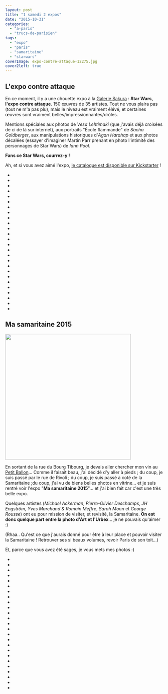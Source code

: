 ```yaml
---
layout: post
title: "1 samedi 2 expos"
date: "2015-10-31"
categories: 
  - "a-paris"
  - "trucs-de-parisien"
tags: 
  - "expo"
  - "paris"
  - "samaritaine"
  - "starwars"
coverImage: expo-contre-attaque-12275.jpg
cover2left: true
---
```


## L'expo contre attaque

En ce moment, il y a une chouette expo à la [Galerie Sakura](http://www.galerie-sakura.com/) : **Star Wars, l'expo contre attaque**. 150 œuvres de 35 artistes. Tout ne vous plaira pas (tout ne m'a pas plu), mais le niveau est vraiment élévé, et certaines œuvres sont vraiment belles/impressionnantes/drôles.

Mentions spéciales aux photos de _Vesa Lehtimaki_ (que j'avais déjà croisées de ci de là sur internet), aux portraits "École flammande" de _Sacha Goldberger_, aux manipulations historiques d'_Agan Harahap_ et aux photos décalées (essayer d'imaginer Martin Parr prenant en photo l'intimité des personnages de Star Wars) de _Iann Pool_.

**Fans ce Star Wars, courrez-y !**

Ah, et si vous avez aimé l'expo, [le catalogue est disponible sur Kickstarter](https://www.kickstarter.com/projects/1872189880/livre-dart-issu-de-lexpo-contre-attaque) !

<div id="expo-slider" class="splide">
<div class="splide__track">
<ul class="splide__list">
<li class="splide__slide"><img src="/images/IMG_5043.jpg" alt=""></li>
<li class="splide__slide"><img src="/images/IMG_5042.jpg" alt=""></li>
<li class="splide__slide"><img src="/images/IMG_5041.jpg" alt=""></li>
<li class="splide__slide"><img src="/images/IMG_5040.jpg" alt=""></li>
<li class="splide__slide"><img src="/images/IMG_5039.jpg" alt=""></li>
<li class="splide__slide"><img src="/images/IMG_5038.jpg" alt=""></li>
<li class="splide__slide"><img src="/images/IMG_5037.jpg" alt=""></li>
<li class="splide__slide"><img src="/images/IMG_5036.jpg" alt=""></li>
<li class="splide__slide"><img src="/images/IMG_5035.jpg" alt=""></li>
<li class="splide__slide"><img src="/images/IMG_5033.jpg" alt=""></li>
<li class="splide__slide"><img src="/images/IMG_5031.jpg" alt=""></li>
<li class="splide__slide"><img src="/images/IMG_5026.jpg" alt=""></li>
<li class="splide__slide"><img src="/images/IMG_5030.jpg" alt=""></li>
<li class="splide__slide"><img src="/images/IMG_5034.jpg" alt=""></li>
<li class="splide__slide"><img src="/images/IMG_5027.jpg" alt=""></li>
<li class="splide__slide"><img src="/images/IMG_5029.jpg" alt=""></li>
<li class="splide__slide"><img src="/images/XVM041df704-7685-11e5-8780-7f9b2464cadb-805x453.jpg" alt=""></li>
<li class="splide__slide"><img src="/images/IMG_5028.jpg" alt=""></li>
<li class="splide__slide"><img src="/images/IMG_5022.jpg" alt=""></li>
<li class="splide__slide"><img src="/images/IMG_5025.jpg" alt=""></li>
<li class="splide__slide"><img src="/images/IMG_5022.jpg" alt=""></li>
<li class="splide__slide"><img src="/images/IMG_5024.jpg" alt=""></li>
<li class="splide__slide"><img src="/images/IMG_5023.jpg" alt=""></li>
<li class="splide__slide"><img src="/images/IMG_5021.jpg" alt=""></li>
<li class="splide__slide"><img src="/images/IMG_5020.jpg" alt=""></li>
<li class="splide__slide"><img src="/images/IMG_5019.jpg" alt=""></li>
</ul>
</div>
</div>

## Ma samaritaine 2015

<img src="/images/SAMARITAINE-copie-1024x806-1024x806.jpg# book2right" width="400" alt="" >

En sortant de la rue du Bourg Tibourg, je devais aller chercher mon vin au [Petit Ballon](http://www.lepetitballon.com)... Comme il faisait beau, j'ai décidé d'y aller à pieds ; du coup, je suis passé par le rue de Rivoli ; du coup, je suis passé à coté de la Samaritaine ;du coup, j'ai vu de biens belles photos en vitrine... et je suis rentré voir l'expo "**Ma samaritaine 2015**"... et j'ai bien fait car c'est une très belle expo.

Quelques artistes (_Michael Ackerman_, _Pierre-Olivier Deschamps_, _JH Engström_, _Yves Marchand & Romain Meffre_, _Sarah Moon_ et _George Rousse_) ont eu pour mission de visiter, et revisité, la Samaritaine. **On est donc quelque part entre la photo d'Art et l'Urbex**... je ne pouvais qu'aimer :)

(Rhaa.. Qu'est ce que j'aurais donné pour être à leur place et pouvoir visiter la Samaritaine ! Retrouver ses si beaux volumes, revoir Paris de son toit...)

Et, parce que vous avez été sages, je vous mets mes photos :)

<div id="samaritaine-slider" class="splide nof">
<div class="splide__track">
<ul class="splide__list">
<li class="splide__slide"><img src="/images/IMG_5018.jpg" alt=""></li>
<li class="splide__slide"><img src="/images/IMG_5017.jpg" alt=""></li>
<li class="splide__slide"><img src="/images/IMG_5016.jpg" alt=""></li>
<li class="splide__slide"><img src="/images/IMG_5015.jpg" alt=""></li>
<li class="splide__slide"><img src="/images/IMG_5014.jpg" alt=""></li>
<li class="splide__slide"><img src="/images/IMG_5013.jpg" alt=""></li>
<li class="splide__slide"><img src="/images/IMG_5012.jpg" alt=""></li>
<li class="splide__slide"><img src="/images/IMG_5011.jpg" alt=""></li>
<li class="splide__slide"><img src="/images/IMG_5010.jpg" alt=""></li>
<li class="splide__slide"><img src="/images/IMG_5009.jpg" alt=""></li>
<li class="splide__slide"><img src="/images/IMG_5008.jpg" alt=""></li>
<li class="splide__slide"><img src="/images/IMG_5007.jpg" alt=""></li>
<li class="splide__slide"><img src="/images/IMG_5006.jpg" alt=""></li>
<li class="splide__slide"><img src="/images/IMG_5005.jpg" alt=""></li>
<li class="splide__slide"><img src="/images/IMG_5004.jpg" alt=""></li>
<li class="splide__slide"><img src="/images/IMG_5003.jpg" alt=""></li>
<li class="splide__slide"><img src="/images/IMG_5002.jpg" alt=""></li>
<li class="splide__slide"><img src="/images/IMG_5001.jpg" alt=""></li>
<li class="splide__slide"><img src="/images/IMG_4999.jpg" alt=""></li>
<li class="splide__slide"><img src="/images/IMG_5022.jpg" alt=""></li>
<li class="splide__slide"><img src="/images/IMG_5024.jpg" alt=""></li>
<li class="splide__slide"><img src="/images/IMG_5023.jpg" alt=""></li>
<li class="splide__slide"><img src="/images/IMG_5021.jpg" alt=""></li>
<li class="splide__slide"><img src="/images/IMG_5020.jpg" alt=""></li>
<li class="splide__slide"><img src="/images/IMG_5019.jpg" alt=""></li>
</ul>
</div>
</div>